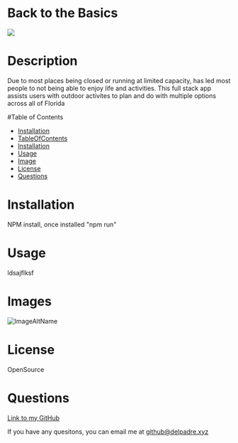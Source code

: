 

  # Back to the Basics

  ![](https://img.shields.io/badge/License-OpenSource-brightgreen)


  # Description
  Due to most places being closed or running at limited capacity, has led most people to not being able to enjoy life and activities.  This full stack app assists users with outdoor activites to plan and do with multiple options across all of Florida


  #Table of Contents
  * [Installation](#installation)
  * [TableOfContents](#tableOfContents)
  * [Installation](#installation)
  * [Usage](#usage)
  * [Image](#image)
  * [License](#license)
  * [Questions](#questions)
  
  # Installation

  NPM install, once installed "npm run"

  
  # Usage

  ldsajflksf

  
  # Images

  ![ImageAltName](image1.jpg)



  # License

  OpenSource


  
  # Questions

  

  [Link to my GitHub](https://github.com/whiterice2020)

  If you have any quesitons, you can email me at github@delpadre.xyz

